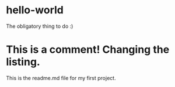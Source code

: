 # hello-world
The obligatory thing to do :)

# This is a comment! Changing the listing.

This is the readme.md file for my first project.

